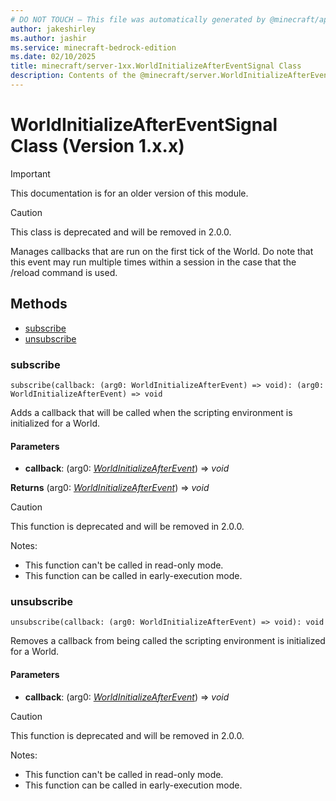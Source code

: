 ```yaml
---
# DO NOT TOUCH — This file was automatically generated by @minecraft/api-docs-generator, to report problems file an issue at https://github.com/Mojang/minecraft-scripting-libraries
author: jakeshirley
ms.author: jashir
ms.service: minecraft-bedrock-edition
ms.date: 02/10/2025
title: minecraft/server-1xx.WorldInitializeAfterEventSignal Class
description: Contents of the @minecraft/server.WorldInitializeAfterEventSignal class (Version 1.x.x).
---
```

# WorldInitializeAfterEventSignal Class (Version 1.x.x)

> [!IMPORTANT]
> This documentation is for an older version of this module.

> [!CAUTION]
> This class is deprecated and will be removed in 2.0.0.

Manages callbacks that are run on the first tick of the World. Do note that this event may run multiple times within a session in the case that the /reload command is used.

## Methods
- [subscribe](#subscribe)
- [unsubscribe](#unsubscribe)

### **subscribe**
`
subscribe(callback: (arg0: WorldInitializeAfterEvent) => void): (arg0: WorldInitializeAfterEvent) => void
`

Adds a callback that will be called when the scripting environment is initialized for a World.

#### **Parameters**
- **callback**: (arg0: [*WorldInitializeAfterEvent*](WorldInitializeAfterEvent.md)) => *void*

**Returns** (arg0: [*WorldInitializeAfterEvent*](WorldInitializeAfterEvent.md)) => *void*

> [!CAUTION]
> This function is deprecated and will be removed in 2.0.0.
  
Notes:
- This function can't be called in read-only mode.
- This function can be called in early-execution mode.

### **unsubscribe**
`
unsubscribe(callback: (arg0: WorldInitializeAfterEvent) => void): void
`

Removes a callback from being called the scripting environment is initialized for a World.

#### **Parameters**
- **callback**: (arg0: [*WorldInitializeAfterEvent*](WorldInitializeAfterEvent.md)) => *void*

> [!CAUTION]
> This function is deprecated and will be removed in 2.0.0.
  
Notes:
- This function can't be called in read-only mode.
- This function can be called in early-execution mode.
